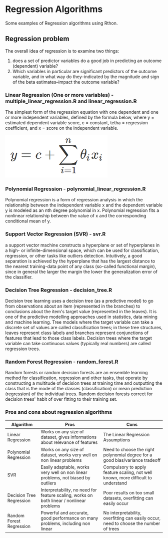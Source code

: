 # Regression Algorithms
Some examples of Regression algorithms using Rthon.

## Regression problem

The overall idea of regression is to examine two things: 

1. does a set of predictor variables do a good job in predicting an outcome (dependent) variable?
2. Which variables in particular are significant predictors of the outcome variable, and in what way do they–indicated by the magnitude and sign of the beta estimates–impact the outcome variable?

### Linear Regression (One or more variables) - **multiple_linear_regression.R** and **linear_regression.R**

The simplest form of the regression equation with one dependent and one or more independent variables, defined by the formula below, where y = estimated dependent variable score, c = constant, tetha = regression coefficient, and x = score on the independent variable.

![Linear Regression Equation](/images/linear_regression_equation.png)

### Polynomial Regression - **polynomial_linear_regression.R**

Polynomial regression is a form of regression analysis in which the relationship between the independent variable x and the dependent variable y is modeled as an nth degree polynomial in x. Polynomial regression fits a nonlinear relationship between the value of x and the corresponding conditional mean of y.

### Support Vector Regression (SVR) - **svr.R**

a support vector machine constructs a hyperplane or set of hyperplanes in a high- or infinite-dimensional space, which can be used for classification, regression, or other tasks like outliers detection. Intuitively, a good separation is achieved by the hyperplane that has the largest distance to the nearest training-data point of any class (so-called functional margin), since in general the larger the margin the lower the generalization error of the classifier.

### Decision Tree Regression - **decision_tree.R**

Decision tree learning uses a decision tree (as a predictive model) to go from observations about an item (represented in the branches) to conclusions about the item's target value (represented in the leaves). It is one of the predictive modelling approaches used in statistics, data mining and machine learning. Tree models where the target variable can take a discrete set of values are called classification trees; in these tree structures, leaves represent class labels and branches represent conjunctions of features that lead to those class labels. Decision trees where the target variable can take continuous values (typically real numbers) are called regression trees.

### Random Forest Regression - **random_forest.R**

Random forests or random decision forests are an ensemble learning method for classification, regression and other tasks, that operate by constructing a multitude of decision trees at training time and outputting the class that is the mode of the classes (classification) or mean prediction (regression) of the individual trees. Random decision forests correct for decision trees' habit of over fitting to their training set.

### Pros and cons about regression algorithms

Algorithm | Pros | Cons
------------ | ------------- | -------------
Linear Regression | Works on any size of dataset, gives informations about relevance of features | The Linear Regression Assumptions
Polynomial Regression | Works on any size of dataset, works very well on non linear problems | Need to choose the right polynomial degree for a good bias/variance tradeoff
SVR | Easily adaptable, works very well on non linear problems, not biased by outliers | Compulsory to apply feature scaling, not well known, more difficult to understand
Decision Tree Regression | Interpretability, no need for feature scaling, works on both linear / nonlinear problems | Poor results on too small datasets, overfitting can easily occur
Random Forest Regression | Powerful and accurate, good performance on many problems, including non linear | No interpretability, overfitting can easily occur, need to choose the number of trees